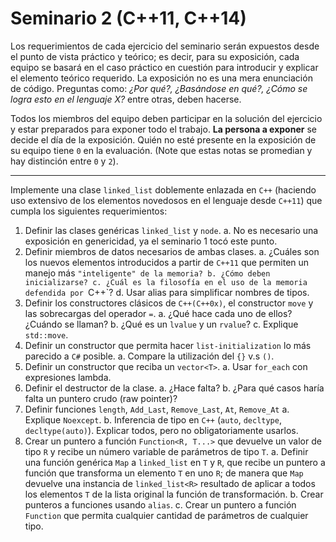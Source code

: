 # Seminario 2 (C++11, C++14)

Los requerimientos de cada ejercicio del seminario serán expuestos desde el punto de vista práctico y teórico; es decir, para su exposición, cada equipo se basará en el caso práctico en cuestión para introducir y explicar el elemento teórico requerido. La exposición no es una mera enunciación de código. Preguntas como: _¿Por qué?, ¿Basándose en qué?, ¿Cómo se logra esto en el lenguaje X?_ entre otras, deben hacerse.

Todos los miembros del equipo deben participar en la solución del ejercicio y estar preparados para exponer todo el trabajo. **La persona a exponer** se decide el día de la exposición. Quién no esté presente en la exposición de su equipo tiene `0` en la evaluación. (Note que estas notas se promedian y hay distinción entre `0` y `2`).

---

Implemente una clase `linked_list` doblemente enlazada en `C++` (haciendo uso extensivo de los elementos novedosos en el lenguaje desde `C++11`) que cumpla los siguientes requerimientos:

1. Definir las clases genéricas `linked_list` y `node`.
    a. No es necesario una exposición en genericidad, ya el seminario 1 tocó este punto.
2. Definir miembros de datos necesarios de ambas clases.
    a. ¿Cuáles son los nuevos elementos introducidos a partir de `C++11` que permiten un manejo más `"inteligente" de la memoria?
    b. ¿Cómo deben inicializarse?
    c. ¿Cuál es la filosofía en el uso de la memoria defendida por `C++`?
    d. Usar alias para simplificar nombres de tipos.
3. Definir los constructores clásicos de `C++(C++0x)`, el constructor `move` y las sobrecargas del operador `=`.
    a. ¿Qué hace cada uno de ellos? ¿Cuándo se llaman?
    b. ¿Qué es un `lvalue` y un `rvalue`?
    c. Explique `std::move`.
4. Definir un constructor que permita hacer `list-initialization` lo más parecido a `C#` posible.
    a. Compare la utilización del `{}` v.s `()`.
5. Definir un constructor que reciba un `vector<T>`.
    a. Usar `for_each` con expresiones lambda.
6. Definir el destructor de la clase.
    a. ¿Hace falta?
    b. ¿Para qué casos haría falta un puntero crudo (raw pointer)?
7. Definir funciones `length`, `Add_Last`, `Remove_Last`, `At`, `Remove_At`
    a. Explique `Noexcept`.
    b. Inferencia de tipo en `C++` (`auto`, `decltype`, `decltype(auto)`). Explicar todos, pero no obligatoriamente usarlos.
8. Crear un puntero a función `Function<R, T...>` que devuelve un valor de tipo `R` y recibe un número variable de parámetros de tipo `T`.
    a. Definir una función genérica `Map` a `linked_list` en `T` y `R`, que recibe un puntero a función que transforma un elemento `T` en uno `R`; de manera que `Map` devuelve una instancia de `linked_list<R>` resultado de aplicar a todos los elementos `T` de la lista original la función de transformación.
    b. Crear punteros a funciones usando `alias`.
    c. Crear un puntero a función `Function` que permita cualquier cantidad de parámetros de cualquier tipo.
